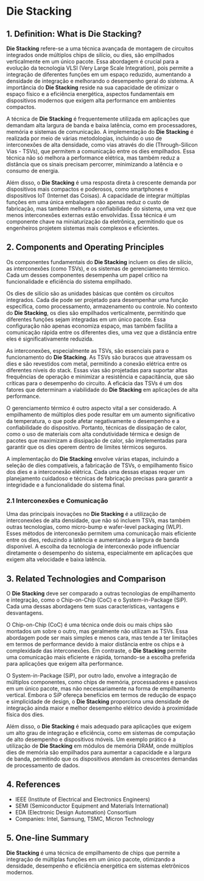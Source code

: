 # Die Stacking

## 1. Definition: What is **Die Stacking**?
**Die Stacking** refere-se a uma técnica avançada de montagem de circuitos integrados onde múltiplos chips de silício, ou dies, são empilhados verticalmente em um único pacote. Essa abordagem é crucial para a evolução da tecnologia VLSI (Very Large Scale Integration), pois permite a integração de diferentes funções em um espaço reduzido, aumentando a densidade de integração e melhorando o desempenho geral do sistema. A importância do **Die Stacking** reside na sua capacidade de otimizar o espaço físico e a eficiência energética, aspectos fundamentais em dispositivos modernos que exigem alta performance em ambientes compactos.

A técnica de **Die Stacking** é frequentemente utilizada em aplicações que demandam alta largura de banda e baixa latência, como em processadores, memória e sistemas de comunicação. A implementação do **Die Stacking** é realizada por meio de várias metodologias, incluindo o uso de interconexões de alta densidade, como vias através do die (Through-Silicon Vias - TSVs), que permitem a comunicação entre os dies empilhados. Essa técnica não só melhora a performance elétrica, mas também reduz a distância que os sinais precisam percorrer, minimizando a latência e o consumo de energia.

Além disso, o **Die Stacking** é uma resposta direta à crescente demanda por dispositivos mais compactos e poderosos, como smartphones e dispositivos IoT (Internet das Coisas). A capacidade de integrar múltiplas funções em uma única embalagem não apenas reduz o custo de fabricação, mas também melhora a confiabilidade do sistema, uma vez que menos interconexões externas estão envolvidas. Essa técnica é um componente chave na miniaturização da eletrônica, permitindo que os engenheiros projetem sistemas mais complexos e eficientes.

## 2. Components and Operating Principles
Os componentes fundamentais do **Die Stacking** incluem os dies de silício, as interconexões (como TSVs), e os sistemas de gerenciamento térmico. Cada um desses componentes desempenha um papel crítico na funcionalidade e eficiência do sistema empilhado.

Os dies de silício são as unidades básicas que contêm os circuitos integrados. Cada die pode ser projetado para desempenhar uma função específica, como processamento, armazenamento ou controle. No contexto do **Die Stacking**, os dies são empilhados verticalmente, permitindo que diferentes funções sejam integradas em um único pacote. Essa configuração não apenas economiza espaço, mas também facilita a comunicação rápida entre os diferentes dies, uma vez que a distância entre eles é significativamente reduzida.

As interconexões, especialmente as TSVs, são essenciais para o funcionamento do **Die Stacking**. As TSVs são buracos que atravessam os dies e são revestidos com metal, permitindo a conexão elétrica entre os diferentes níveis do stack. Essas vias são projetadas para suportar altas frequências de operação e minimizar a resistência e capacitância, que são críticas para o desempenho do circuito. A eficácia das TSVs é um dos fatores que determinam a viabilidade do **Die Stacking** em aplicações de alta performance.

O gerenciamento térmico é outro aspecto vital a ser considerado. A empilhamento de múltiplos dies pode resultar em um aumento significativo da temperatura, o que pode afetar negativamente o desempenho e a confiabilidade do dispositivo. Portanto, técnicas de dissipação de calor, como o uso de materiais com alta condutividade térmica e design de pacotes que maximizam a dissipação de calor, são implementadas para garantir que os dies operem dentro de limites térmicos seguros.

A implementação do **Die Stacking** envolve várias etapas, incluindo a seleção de dies compatíveis, a fabricação de TSVs, o empilhamento físico dos dies e a interconexão elétrica. Cada uma dessas etapas requer um planejamento cuidadoso e técnicas de fabricação precisas para garantir a integridade e a funcionalidade do sistema final.

### 2.1 Interconexões e Comunicação
Uma das principais inovações no **Die Stacking** é a utilização de interconexões de alta densidade, que não só incluem TSVs, mas também outras tecnologias, como micro-bump e wafer-level packaging (WLP). Esses métodos de interconexão permitem uma comunicação mais eficiente entre os dies, reduzindo a latência e aumentando a largura de banda disponível. A escolha da tecnologia de interconexão pode influenciar diretamente o desempenho do sistema, especialmente em aplicações que exigem alta velocidade e baixa latência.

## 3. Related Technologies and Comparison
O **Die Stacking** deve ser comparado a outras tecnologias de empilhamento e integração, como o Chip-on-Chip (CoC) e o System-in-Package (SiP). Cada uma dessas abordagens tem suas características, vantagens e desvantagens.

O Chip-on-Chip (CoC) é uma técnica onde dois ou mais chips são montados um sobre o outro, mas geralmente não utilizam as TSVs. Essa abordagem pode ser mais simples e menos cara, mas tende a ter limitações em termos de performance devido à maior distância entre os chips e à complexidade das interconexões. Em contraste, o **Die Stacking** permite uma comunicação mais eficiente e rápida, tornando-se a escolha preferida para aplicações que exigem alta performance.

O System-in-Package (SiP), por outro lado, envolve a integração de múltiplos componentes, como chips de memória, processadores e passivos em um único pacote, mas não necessariamente na forma de empilhamento vertical. Embora o SiP ofereça benefícios em termos de redução de espaço e simplicidade de design, o **Die Stacking** proporciona uma densidade de integração ainda maior e melhor desempenho elétrico devido à proximidade física dos dies.

Além disso, o **Die Stacking** é mais adequado para aplicações que exigem um alto grau de integração e eficiência, como em sistemas de computação de alto desempenho e dispositivos móveis. Um exemplo prático é a utilização de **Die Stacking** em módulos de memória DRAM, onde múltiplos dies de memória são empilhados para aumentar a capacidade e a largura de banda, permitindo que os dispositivos atendam às crescentes demandas de processamento de dados.

## 4. References
- IEEE (Institute of Electrical and Electronics Engineers)
- SEMI (Semiconductor Equipment and Materials International)
- EDA (Electronic Design Automation) Consortium
- Companies: Intel, Samsung, TSMC, Micron Technology

## 5. One-line Summary
**Die Stacking** é uma técnica de empilhamento de chips que permite a integração de múltiplas funções em um único pacote, otimizando a densidade, desempenho e eficiência energética em sistemas eletrônicos modernos.